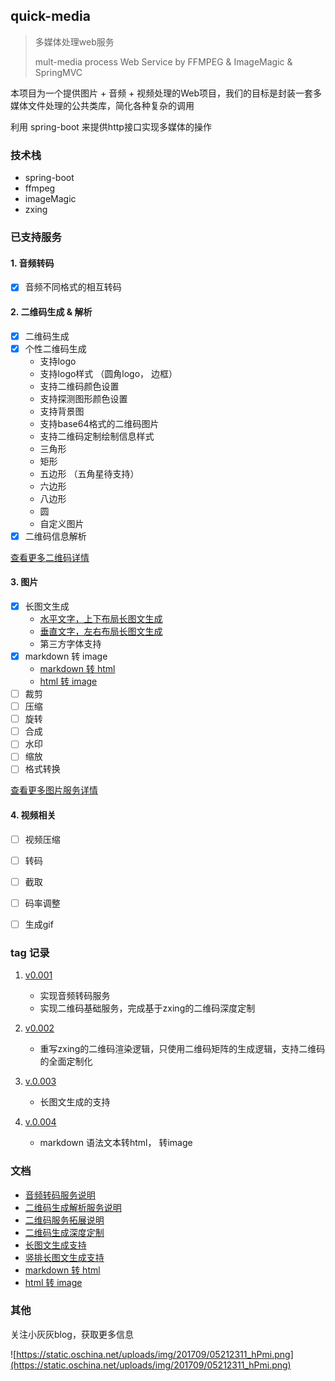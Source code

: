 ## quick-media
> 多媒体处理web服务
>
> mult-media process Web Service by FFMPEG & ImageMagic & SpringMVC
 
本项目为一个提供图片 + 音频 + 视频处理的Web项目，我们的目标是封装一套多媒体文件处理的公共类库，简化各种复杂的调用

利用 spring-boot 来提供http接口实现多媒体的操作


### 技术栈

- spring-boot 
- ffmpeg
- imageMagic
- zxing


### 已支持服务

#### 1. 音频转码
   - [x] 音频不同格式的相互转码

#### 2. 二维码生成 & 解析
- [x] 二维码生成
- [x] 个性二维码生成
    - 支持logo
    - 支持logo样式 （圆角logo， 边框）
    - 支持二维码颜色设置
    - 支持探测图形颜色设置
    - 支持背景图
    - 支持base64格式的二维码图片
    - 支持二维码定制绘制信息样式
     - 三角形
     - 矩形
     - 五边形 （五角星待支持）
     - 六边形
     - 八边形
     - 圆
     - 自定义图片
- [x] 二维码信息解析

[查看更多二维码详情](doc/qrcode/QrGuide.md)



#### 3. 图片

- [x] 长图文生成
   - [水平文字，上下布局长图文生成](doc/images/imgGenV1.md)
   - [垂直文字，左右布局长图文生成](doc/images/imgGenV2.md)
   - 第三方字体支持
- [x] markdown 转 image
    - [markdown 转 html](doc/md/md2html.md)
    - [html 转 image](doc/md/html2image.md)
- [ ] 裁剪
- [ ] 压缩
- [ ] 旋转
- [ ] 合成
- [ ] 水印
- [ ] 缩放
- [ ] 格式转换

[查看更多图片服务详情](doc/images/ImgGuide.md)
    
#### 4. 视频相关
- [ ] 视频压缩
- [ ] 转码
- [ ] 截取
- [ ] 码率调整
- [ ] 生成gif


### tag 记录

1. [v0.001](https://github.com/liuyueyi/quick-media/releases/tag/v0.001)

    - 实现音频转码服务
    - 实现二维码基础服务，完成基于zxing的二维码深度定制
 
2. [v0.002](https://github.com/liuyueyi/quick-media/releases/tag/v0.002)

    - 重写zxing的二维码渲染逻辑，只使用二维码矩阵的生成逻辑，支持二维码的全面定制化

3. [v.0.003](https://github.com/liuyueyi/quick-media/releases/tag/v0.003)

    - 长图文生成的支持

4. [v.0.004](https://github.com/liuyueyi/quick-media/releases/tag/v0.004)
   
   - markdown 语法文本转html， 转image

### 文档

- [音频转码服务说明](doc/audio.md)
- [二维码生成解析服务说明](doc/qrcode/QrGenV1.md)
- [二维码服务拓展说明](doc/qrcode/QrGenV2.md)
- [二维码生成深度定制](doc/qrcode/QrGenV3.md)
- [长图文生成支持](doc/images/imgGenV1.md)
- [竖排长图文生成支持](doc/images/imgGenV2.md)
- [markdown 转 html](doc/md/md2html.md)
- [html 转 image](doc/md/html2image.md)


### 其他

关注小灰灰blog，获取更多信息

![https://static.oschina.net/uploads/img/201709/05212311_hPmi.png](https://static.oschina.net/uploads/img/201709/05212311_hPmi.png)
